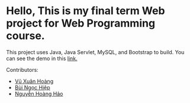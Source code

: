 # Hello, This is my final term Web project for Web Programming course.

This project uses Java, Java Servlet, MySQL, and Bootstrap to build.
You can see the demo in this [link.](url="https://laptopwebsite.onrender.com/LaptopWebsite")

Contributors:
- [Vũ Xuân Hoàng](https://github.com/snowcatP)
- [Bùi Ngọc Hiệp](https://github.com/hiepbui32)
- [Nguyễn Hoàng Hảo](https://github.com/nhhao211)
